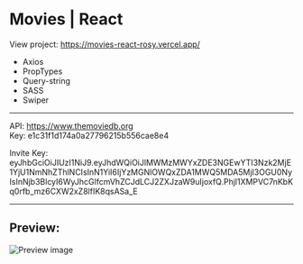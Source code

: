 # Movies | React 

View project: https://movies-react-rosy.vercel.app/  

- Axios  
- PropTypes  
- Query-string  
- SASS  
- Swiper  

---

API: https://www.themoviedb.org  
Key: e1c31f1d174a0a27796215b556cae8e4  

Invite Key:  
eyJhbGciOiJIUzI1NiJ9.eyJhdWQiOiJlMWMzMWYxZDE3NGEwYTI3Nzk2MjE1YjU1NmNhZThlNCIsInN1YiI6IjYzMGNlOWQxZDA1MWQ5MDA5MjI3OGU0NyIsInNjb3BlcyI6WyJhcGlfcmVhZCJdLCJ2ZXJzaW9uIjoxfQ.Phjl1XMPVC7nKbKq0rfb_mz6CXW2xZ8lfIK8qsASa_E  

---
## Preview:  

![Preview image](preview.png)
